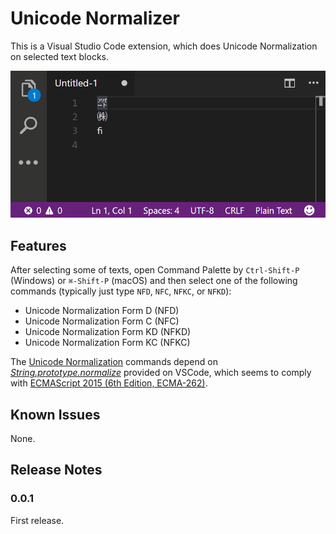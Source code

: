 # Unicode Normalizer

This is a Visual Studio Code extension, which does Unicode Normalization on selected text blocks.


![](https://raw.githubusercontent.com/espresso3389/unicode-normalizer-vscode/master/images/intro.gif)

## Features

After selecting some of texts, open Command Palette by `Ctrl-Shift-P` (Windows) or `⌘-Shift-P` (macOS) and then select one of the following commands (typically just type `NFD`, `NFC`, `NFKC`, or `NFKD`):

- Unicode Normalization Form D (NFD)
- Unicode Normalization Form C (NFC)
- Unicode Normalization Form KD (NFKD)
- Unicode Normalization Form KC (NFKC)

The [Unicode Normalization](http://www.unicode.org/reports/tr15/tr15-29.html) commands depend on [_String.prototype.normalize_]((http://www.ecma-international.org/ecma-262/6.0/#sec-string.prototype.normalize)) provided on VSCode, which seems to comply with [ECMAScript 2015 (6th Edition, ECMA-262)](http://www.ecma-international.org/ecma-262/6.0/#sec-string.prototype.normalize).

## Known Issues

None.

## Release Notes

### 0.0.1

First release.

